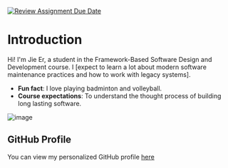 [![Review Assignment Due Date](https://classroom.github.com/assets/deadline-readme-button-22041afd0340ce965d47ae6ef1cefeee28c7c493a6346c4f15d667ab976d596c.svg)](https://classroom.github.com/a/0MOLbOcH)
# Introduction
Hi! I'm Jie Er, a student in the Framework-Based Software Design and Development course. 
I [expect to learn a lot about modern software maintenance practices and how to work with legacy systems].

- **Fun fact**: I love playing badminton and volleyball.
- **Course expectations**: To understand the thought process of building long lasting software.

![image](https://github.com/user-attachments/assets/fef814a4-58f9-4b1f-b94c-8c63847866b4)  <!-- Link to the uploaded image -->

## GitHub Profile

You can view my personalized GitHub profile [here](https://github.com/JadenisJelu)

